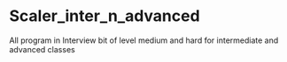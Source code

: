 # Scaler_inter_n_advanced

All program in Interview bit of level medium and hard for intermediate and advanced classes
